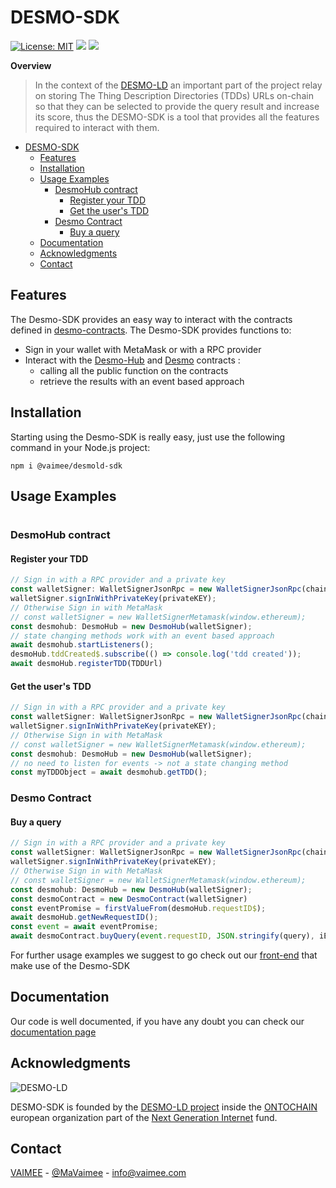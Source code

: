# DESMO-SDK
[![License: MIT](https://img.shields.io/badge/License-MIT-yellow.svg)](https://opensource.org/licenses/MIT)
![](https://img.shields.io/badge/eslint-3A33D1?style=flat-square&logo=eslint&logoColor=white)
![](https://img.shields.io/badge/prettier-1A2C34?style=flat-square&logo=prettier&logoColor=F7BA3E)

**Overview**
> In the context of the [DESMO-LD](https://github.com/vaimee/desmo/tree/c763cec12f6c9060a9f1a3335ff4cff60ece3df2) an  important part of the project relay on storing The Thing Description Directories (TDDs) URLs on-chain so that they can be selected to provide the query result and increase its score, thus the DESMO-SDK is a tool that provides all the features required to interact with them.

- [DESMO-SDK](#desmo-sdk)
  - [Features](#features)
  - [Installation](#installation)
  - [Usage Examples](#usage-examples)
    - [DesmoHub contract](#desmohub-contract)
      - [Register your TDD](#register-your-tdd)
      - [Get the user's TDD](#get-the-users-tdd)
    - [Desmo Contract](#desmo-contract)
      - [Buy a query](#buy-a-query)
  - [Documentation](#documentation)
  - [Acknowledgments](#acknowledgments)
  - [Contact](#contact)

## Features
The Desmo-SDK provides an easy way to interact with the contracts defined in [desmo-contracts](https://github.com/vaimee/desmo-contracts). 
The Desmo-SDK provides functions to:
- Sign in your wallet with MetaMask or with a RPC provider
- Interact with the [Desmo-Hub](https://github.com/vaimee/desmo-contracts/blob/main/contracts/DesmoHub.sol) and [Desmo](https://github.com/vaimee/desmo-contracts/blob/main/contracts/DesmoHub.sol) contracts :
  - calling all the public function on the contracts
  - retrieve the results with an event based approach

## Installation

Starting using the Desmo-SDK is really easy, just use the following command in your Node.js project:

` npm i @vaimee/desmold-sdk `

## Usage Examples
#
### DesmoHub contract

#### Register your TDD

```ts
// Sign in with a RPC provider and a private key
const walletSigner: WalletSignerJsonRpc = new WalletSignerJsonRpc(chainURL);
walletSigner.signInWithPrivateKey(privateKEY);
// Otherwise Sign in with MetaMask
// const walletSigner = new WalletSignerMetamask(window.ethereum);
const desmohub: DesmoHub = new DesmoHub(walletSigner);
// state changing methods work with an event based approach
await desmohub.startListeners();
desmoHub.tddCreated$.subscribe(() => console.log('tdd created'));
await desmoHub.registerTDD(TDDUrl)

```

#### Get the user's TDD
```ts
// Sign in with a RPC provider and a private key
const walletSigner: WalletSignerJsonRpc = new WalletSignerJsonRpc(chainURL);
walletSigner.signInWithPrivateKey(privateKEY);
// Otherwise Sign in with MetaMask
// const walletSigner = new WalletSignerMetamask(window.ethereum);
const desmohub: DesmoHub = new DesmoHub(walletSigner);
// no need to listen for events -> not a state changing method
const myTDDObject = await desmohub.getTDD();

```
### Desmo Contract

#### Buy a query
```ts
// Sign in with a RPC provider and a private key
const walletSigner: WalletSignerJsonRpc = new WalletSignerJsonRpc(chainURL);
walletSigner.signInWithPrivateKey(privateKEY);
// Otherwise Sign in with MetaMask
// const walletSigner = new WalletSignerMetamask(window.ethereum);
const desmohub: DesmoHub = new DesmoHub(walletSigner);
const desmoContract = new DesmoContract(walletSigner)
const eventPromise = firstValueFrom(desmoHub.requestID$);
await desmoHub.getNewRequestID();
const event = await eventPromise;
await desmoContract.buyQuery(event.requestID, JSON.stringify(query), iExecDAppAddress);
```
For further usage examples we suggest to go check out our [front-end](https://github.com/vaimee/desmo-front) that make use of the Desmo-SDK

## Documentation 
Our code is well documented, if you have any doubt you can check our [documentation page](docs/modules.html)

## Acknowledgments

![DESMO-LD](https://github.com/vaimee/desmo/blob/c763cec12f6c9060a9f1a3335ff4cff60ece3df2/imgs/desmo-logo.png)

DESMO-SDK is founded by the [DESMO-LD project](https://ontochain.ngi.eu/content/desmo-ld) inside the [ONTOCHAIN](https://ontochain.ngi.eu/) european organization part of the [Next Generation Internet](https://www.ngi.eu/) fund.

## Contact

[VAIMEE](vaimee.com) - [@MaVaimee](https://twitter.com/MaVaimee) - [info@vaimee.com](mailto://info@vaimee.com)